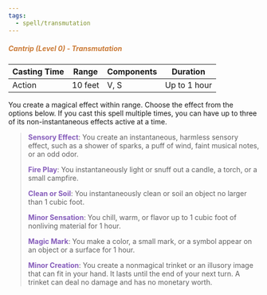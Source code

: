```yaml
---
tags:
  - spell/transmutation
---
```

##### <span style="color:rgb(203, 123, 55)">*Cantrip (Level 0) - Transmutation*</span>

| Casting Time | Range   | Components | Duration     |
| ------------ | ------- | ---------- | ------------ |
| Action       | 10 feet | V, S       | Up to 1 hour |


You create a magical effect within range. Choose the effect from the options below. If you cast this spell multiple times, you can have up to three of its non-instantaneous effects active at a time.  

> **<span style="color:rgb(134, 93, 187)">Sensory Effect</span>**: You create an instantaneous, harmless sensory effect, such as a shower of sparks, a puff of wind, faint musical notes, or an odd odor.  
> 
> **<span style="color:rgb(134, 93, 187)">Fire Play</span>**: You instantaneously light or snuff out a candle, a torch, or a small campfire.  
> 
> **<span style="color:rgb(134, 93, 187)">Clean or Soil</span>**: You instantaneously clean or soil an object no larger than 1 cubic foot.  
> 
> **<span style="color:rgb(134, 93, 187)">Minor Sensation</span>**: You chill, warm, or flavor up to 1 cubic foot of nonliving material for 1 hour. 
> 
> **<span style="color:rgb(134, 93, 187)">Magic Mark</span>**: You make a color, a small mark, or a symbol appear on an object or a surface for 1 hour.  
> 
> **<span style="color:rgb(134, 93, 187)">Minor Creation</span>**: You create a nonmagical trinket or an illusory image that can fit in your hand. It lasts until the end of your next turn. A trinket can deal no damage and has no monetary worth.